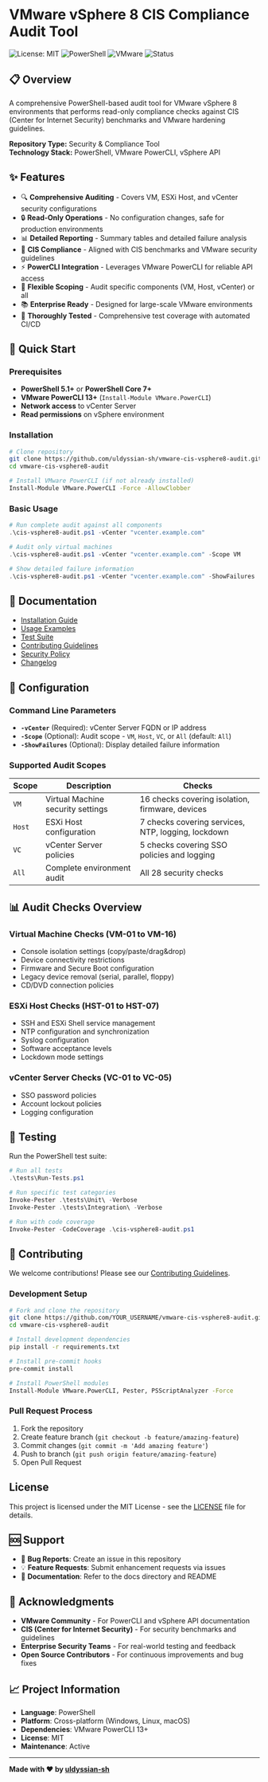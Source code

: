 # VMware vSphere 8 CIS Compliance Audit Tool

![License: MIT](https://img.shields.io/badge/License-MIT-blue.svg)
![PowerShell](https://img.shields.io/badge/PowerShell-5.1%2B-blue.svg)
![VMware](https://img.shields.io/badge/VMware-vSphere%208-green.svg)
![Status](https://img.shields.io/badge/Status-Production%20Ready-brightgreen.svg)

## 📋 Overview

A comprehensive PowerShell-based audit tool for VMware vSphere 8 environments that performs read-only compliance checks against CIS (Center for Internet Security) benchmarks and VMware hardening guidelines.

**Repository Type:** Security & Compliance Tool  
**Technology Stack:** PowerShell, VMware PowerCLI, vSphere API

## ✨ Features

- 🔍 **Comprehensive Auditing** - Covers VM, ESXi Host, and vCenter security configurations
- 🔒 **Read-Only Operations** - No configuration changes, safe for production environments
- 📊 **Detailed Reporting** - Summary tables and detailed failure analysis
- 🎯 **CIS Compliance** - Aligned with CIS benchmarks and VMware security guidelines
- ⚡ **PowerCLI Integration** - Leverages VMware PowerCLI for reliable API access
- 🔧 **Flexible Scoping** - Audit specific components (VM, Host, vCenter) or all
- 📚 **Enterprise Ready** - Designed for large-scale VMware environments
- 🧪 **Thoroughly Tested** - Comprehensive test coverage with automated CI/CD

## 🚀 Quick Start

### Prerequisites

- **PowerShell 5.1+** or **PowerShell Core 7+**
- **VMware PowerCLI 13+** (`Install-Module VMware.PowerCLI`)
- **Network access** to vCenter Server
- **Read permissions** on vSphere environment

### Installation

```bash
# Clone repository
git clone https://github.com/uldyssian-sh/vmware-cis-vsphere8-audit.git
cd vmware-cis-vsphere8-audit

# Install VMware PowerCLI (if not already installed)
Install-Module VMware.PowerCLI -Force -AllowClobber
```

### Basic Usage

```powershell
# Run complete audit against all components
.\cis-vsphere8-audit.ps1 -vCenter "vcenter.example.com"

# Audit only virtual machines
.\cis-vsphere8-audit.ps1 -vCenter "vcenter.example.com" -Scope VM

# Show detailed failure information
.\cis-vsphere8-audit.ps1 -vCenter "vcenter.example.com" -ShowFailures
```

## 📖 Documentation

- [Installation Guide](docs/INSTALLATION.md)
- [Usage Examples](examples/)
- [Test Suite](tests/)
- [Contributing Guidelines](CONTRIBUTING.md)
- [Security Policy](SECURITY.md)
- [Changelog](CHANGELOG.md)

## 🔧 Configuration

### Command Line Parameters

- **`-vCenter`** (Required): vCenter Server FQDN or IP address
- **`-Scope`** (Optional): Audit scope - `VM`, `Host`, `VC`, or `All` (default: `All`)
- **`-ShowFailures`** (Optional): Display detailed failure information

### Supported Audit Scopes

| Scope | Description | Checks |
|-------|-------------|--------|
| `VM` | Virtual Machine security settings | 16 checks covering isolation, firmware, devices |
| `Host` | ESXi Host configuration | 7 checks covering services, NTP, logging, lockdown |
| `VC` | vCenter Server policies | 5 checks covering SSO policies and logging |
| `All` | Complete environment audit | All 28 security checks |

## 📊 Audit Checks Overview

### Virtual Machine Checks (VM-01 to VM-16)
- Console isolation settings (copy/paste/drag&drop)
- Device connectivity restrictions
- Firmware and Secure Boot configuration
- Legacy device removal (serial, parallel, floppy)
- CD/DVD connection policies

### ESXi Host Checks (HST-01 to HST-07)
- SSH and ESXi Shell service management
- NTP configuration and synchronization
- Syslog configuration
- Software acceptance levels
- Lockdown mode settings

### vCenter Server Checks (VC-01 to VC-05)
- SSO password policies
- Account lockout policies
- Logging configuration

## 🧪 Testing

Run the PowerShell test suite:

```powershell
# Run all tests
.\tests\Run-Tests.ps1

# Run specific test categories
Invoke-Pester .\tests\Unit\ -Verbose
Invoke-Pester .\tests\Integration\ -Verbose

# Run with code coverage
Invoke-Pester -CodeCoverage .\cis-vsphere8-audit.ps1
```

## 🤝 Contributing

We welcome contributions! Please see our [Contributing Guidelines](CONTRIBUTING.md).

### Development Setup

```bash
# Fork and clone the repository
git clone https://github.com/YOUR_USERNAME/vmware-cis-vsphere8-audit.git
cd vmware-cis-vsphere8-audit

# Install development dependencies
pip install -r requirements.txt

# Install pre-commit hooks
pre-commit install

# Install PowerShell modules
Install-Module VMware.PowerCLI, Pester, PSScriptAnalyzer -Force
```

### Pull Request Process

1. Fork the repository
2. Create feature branch (`git checkout -b feature/amazing-feature`)
3. Commit changes (`git commit -m 'Add amazing feature'`)
4. Push to branch (`git push origin feature/amazing-feature`)
5. Open Pull Request

## License

This project is licensed under the MIT License - see the [LICENSE](LICENSE) file for details.

## 🆘 Support

- 🐛 **Bug Reports**: Create an issue in this repository
- 💡 **Feature Requests**: Submit enhancement requests via issues
- 📖 **Documentation**: Refer to the docs directory and README

## 🙏 Acknowledgments

- **VMware Community** - For PowerCLI and vSphere API documentation
- **CIS (Center for Internet Security)** - For security benchmarks and guidelines
- **Enterprise Security Teams** - For real-world testing and feedback
- **Open Source Contributors** - For continuous improvements and bug fixes

## 📈 Project Information

- **Language**: PowerShell
- **Platform**: Cross-platform (Windows, Linux, macOS)
- **Dependencies**: VMware PowerCLI 13+
- **License**: MIT
- **Maintenance**: Active

---

**Made with ❤️ by [uldyssian-sh](https://github.com/uldyssian-sh)**
<!-- Deployment trigger Wed Sep 17 22:40:48 CEST 2025 -->
